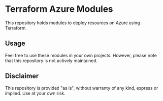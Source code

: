 # Terraform Azure Modules

This repository holds modules to deploy resources on Azure using Terraform.

## Usage

Feel free to use these modules in your own projects. However, please note that this repository is not actively maintained.

## Disclaimer

This repository is provided "as is", without warranty of any kind, express or implied. Use at your own risk.